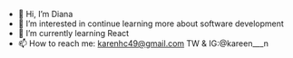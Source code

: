 - 👋 Hi, I’m Diana
- 👀 I’m interested in continue learning more about software development
- 🌱 I’m currently learning React
- 📫 How to reach me: karenhc49@gmail.com 
                      TW & IG:@kareen___n
